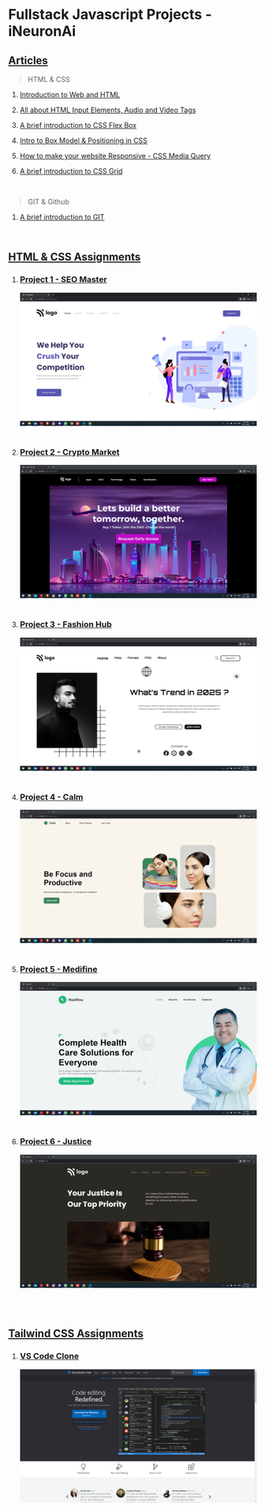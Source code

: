 # Fullstack Javascript Projects - iNeuronAi

## [Articles](./Articles/README.md)

> HTML & CSS

1. [Introduction to Web and HTML](https://mridul.hashnode.dev/introduction-to-web-and-html)

2. [All about HTML Input Elements, Audio and Video Tags]()

3. [A brief introduction to CSS Flex Box]()

4. [Intro to Box Model & Positioning in CSS]()

5. [How to make your website Responsive - CSS Media Query]()

6. [A brief introduction to CSS Grid]()

</br>

> GIT & Github

1. [A brief introduction to GIT]()

  </br>

## [HTML & CSS Assignments](./HTML%20%26%20CSS%20Assignments/README.md)

1. ### [Project 1 - SEO Master](./HTML%20%26%20CSS%20Assignments/Project%201/)
   ![Preview Image](./HTML%20%26%20CSS%20Assignments/Project%201/preview.png)
   </br>
   </br>
2. ### [Project 2 - Crypto Market](./HTML%20%26%20CSS%20Assignments/Project%202/)
   ![Preview Image](./HTML%20%26%20CSS%20Assignments/Project%202/preview.png)
   </br>
   </br>
3. ### [Project 3 - Fashion Hub](./HTML%20%26%20CSS%20Assignments/Project%203/)
   ![Preview Image](./HTML%20%26%20CSS%20Assignments/Project%203/preview.png)
   </br>
   </br>
4. ### [Project 4 - Calm](./HTML%20%26%20CSS%20Assignments/Project%204/)
   ![Preview Image](./HTML%20%26%20CSS%20Assignments/Project%204/preview.png)
   </br>
   </br>
5. ### [Project 5 - Medifine](./HTML%20%26%20CSS%20Assignments/Project%205/)
   ![Preview Image](./HTML%20%26%20CSS%20Assignments/Project%205/preview.png)
   </br>
   </br>
6. ### [Project 6 - Justice](./HTML%20%26%20CSS%20Assignments/Project%206/)
   ![Preview Image](./HTML%20%26%20CSS%20Assignments/Project%206/preview.png)

</br>
</br>

## [Tailwind CSS Assignments](./Tailwind%20CSS%20Assignments/README.md)

1. ### [VS Code Clone](./Tailwind%20CSS%20Assignments/vscode-clone/)
   ![Preview Image](./Tailwind%20CSS%20Assignments/vscode-clone/output.png)
   </br>
   </br>

